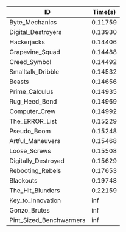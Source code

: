 |ID|Time(s)|
|-|-|
|Byte_Mechanics|0.11759|
|Digital_Destroyers|0.13930|
|Hackerjacks|0.14406|
|Grapevine_Squad|0.14488|
|Creed_Symbol|0.14492|
|Smalltalk_Dribble|0.14532|
|Beasts|0.14656|
|Prime_Calculus|0.14935|
|Rug_Heed_Bend|0.14969|
|Computer_Crew|0.14992|
|The_ERROR_List|0.15229|
|Pseudo_Boom|0.15248|
|Artful_Maneuvers|0.15468|
|Loose_Screws|0.15508|
|Digitally_Destroyed|0.15629|
|Rebooting_Rebels|0.17653|
|Blackouts|0.19748|
|The_Hit_Blunders|0.22159|
|Key_to_Innovation|inf|
|Gonzo_Brutes|inf|
|Pint_Sized_Benchwarmers|inf|
